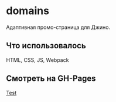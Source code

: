 # domains

Адаптивная промо-страница для Джино.

## Что использовалось

HTML, CSS, JS, Webpack

## Смотреть на GH-Pages

[Test](https://varyalikhanina.github.io/domains/)

